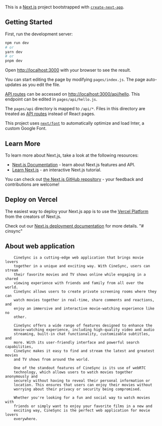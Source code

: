 This is a [Next.js](https://nextjs.org/) project bootstrapped with [`create-next-app`](https://github.com/vercel/next.js/tree/canary/packages/create-next-app).

## Getting Started

First, run the development server:

```bash
npm run dev
# or
yarn dev
# or
pnpm dev
```

Open [http://localhost:3000](http://localhost:3000) with your browser to see the result.

You can start editing the page by modifying `pages/index.js`. The page auto-updates as you edit the file.

[API routes](https://nextjs.org/docs/api-routes/introduction) can be accessed on [http://localhost:3000/api/hello](http://localhost:3000/api/hello). This endpoint can be edited in `pages/api/hello.js`.

The `pages/api` directory is mapped to `/api/*`. Files in this directory are treated as [API routes](https://nextjs.org/docs/api-routes/introduction) instead of React pages.

This project uses [`next/font`](https://nextjs.org/docs/basic-features/font-optimization) to automatically optimize and load Inter, a custom Google Font.

## Learn More

To learn more about Next.js, take a look at the following resources:

- [Next.js Documentation](https://nextjs.org/docs) - learn about Next.js features and API.
- [Learn Next.js](https://nextjs.org/learn) - an interactive Next.js tutorial.

You can check out [the Next.js GitHub repository](https://github.com/vercel/next.js/) - your feedback and contributions are welcome!

## Deploy on Vercel

The easiest way to deploy your Next.js app is to use the [Vercel Platform](https://vercel.com/new?utm_medium=default-template&filter=next.js&utm_source=create-next-app&utm_campaign=create-next-app-readme) from the creators of Next.js.

Check out our [Next.js deployment documentation](https://nextjs.org/docs/deployment) for more details.
"# cinsync" 
## About web application
      
        CineSync is a cutting-edge web application that brings movie lovers
        together in a unique and exciting way. With CineSync, users can stream
        their favorite movies and TV shows online while engaging in a shared
        viewing experience with friends and family from all over the world.
        CineSync allows users to create private screening rooms where they can
        watch movies together in real-time, share comments and reactions, and
        enjoy an immersive and interactive movie-watching experience like no
        other.
      
        CineSync offers a wide range of features designed to enhance the
        movie-watching experience, including high-quality video and audio
        streaming, built-in chat functionality, customizable subtitles, and
        more. With its user-friendly interface and powerful search capabilities,
        CineSync makes it easy to find and stream the latest and greatest movies
        and TV shows from around the world.
      
        One of the standout features of CineSync is its use of webRTC
        technology, which allows users to watch movies together anonymously and
        securely without having to reveal their personal information or
        location. This ensures that users can enjoy their movies without
        worrying about their privacy or security being compromised.
      
        Whether you're looking for a fun and social way to watch movies with
        friends or simply want to enjoy your favorite films in a new and
        exciting way, CineSync is the perfect web application for movie lovers
        everywhere.
     
     